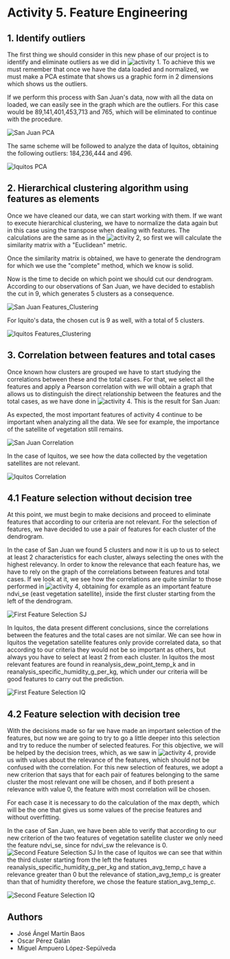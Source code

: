 # Activity 5. Feature Engineering

## 1. Identify outliers
The first thing we should consider in this new phase of our project is to identify and eliminate outliers as we did in ![activity 1](../Activity_1). To achieve this we must remember that once we have the data loaded and normalized, we must make a PCA estimate that shows us a graphic form in 2 dimensions which shows us the outliers.

If we perform this process with San Juan's data, now with all the data on loaded, we can easily see in the graph which are the outliers. For this case would be 89,141,401,453,713 and 765, which will be eliminated to continue with the procedure.

![San Juan PCA](images/San_Juan-PCA.png)

The same scheme will be followed to analyze the data of Iquitos, obtaining the following outliers: 184,236,444 and 496.

![Iquitos PCA](images/Iquitos-PCA.png)

## 2. Hierarchical clustering algorithm using features as elements
Once we have cleaned our data, we can start working with them. If we want to execute hierarchical clustering, we have to normalize the data again but in this case using the transpose when dealing with features. The calculations are the same as in the ![activity 2](../Activity_2), so first we will calculate the similarity matrix with a "Euclidean" metric.

Once the similarity matrix is obtained, we have to generate the dendrogram for which we use the "complete" method, which we know is solid.

Now is the time to decide on which point we should cut our dendrogram. According to our observations of San Juan, we have decided to establish the cut in 9, which generates 5 clusters as a consequence.

![San Juan Features_Clustering](images/San_Juan-Features_clustering.png)

For Iquito's data, the chosen cut is 9 as well, with a total of 5 clusters.

![Iquitos Features_Clustering](images/Iquitos-Features_clustering.png)

## 3. Correlation between features and total cases
Once known how clusters are grouped we have to start studying the correlations between these and the total cases. For that, we select all the features and apply a Pearson correlation with we will obtain a graph that allows us to distinguish the direct relationship between the features and the total cases, as we have done in ![activity 4](../Activity_4). This is the result for San Juan:

As expected, the most important features of activity 4 continue to be important when analyzing all the data. We see for example, the importance of the satellite of vegetation still remains.

![San Juan Correlation](images/San_Juan-Correlation.png)

In the case of Iquitos, we see how the data collected by the vegetation satellites are not relevant.

![Iquitos Correlation](images/Iquitos-Correlation.png)

## 4.1 Feature selection without decision tree
At this point, we must begin to make decisions and proceed to eliminate features that according to our criteria are not relevant. For the selection of features, we have decided to use a pair of features for each cluster of the dendrogram.

In the case of San Juan we found 5 clusters and now it is up to us to select at least 2 characteristics for each cluster, always selecting the ones with the highest relevancy. In order to know the relevance that each feature has, we have to rely on the graph of the correlations between features and total cases. If we look at it, we see how the correlations are quite similar to those performed in ![activity 4](../Activity_4), obtaining for example as an important feature ndvi_se (east vegetation satellite), inside the first cluster starting from the left of the dendrogram.

![First Feature Selection SJ](images/First_Feature_SelectionSJ.png)

In Iquitos, the data present different conclusions, since the correlations between the features and the total cases are not similar. We can see how in Iquitos the vegetation satellite features only provide correlated data, so that according to our criteria they would not be so important as others, but always you have to select at least 2 from each cluster. In Iquitos the most relevant features are found in reanalysis_dew_point_temp_k and in reanalysis_specific_humidity_g_per_kg, which under our criteria will be good features to carry out the prediction.

![First Feature Selection IQ](images/First_Feature_SelectionIQ.png)

## 4.2 Feature selection with decision tree
With the decisions made so far we have made an important selection of the features, but now we are going to try to go a little deeper into this selection and try to reduce the number of selected features. For this objective, we will be helped by the decision trees, which, as we saw in ![activity 4](../Activity_4), provide us with values about the relevance of the features, which should not be confused with the correlation. For this new selection of features, we adopt a new criterion that says that for each pair of features belonging to the same cluster the most relevant one will be chosen, and if both present a relevance with value 0, the feature with most correlation will be chosen.

For each case it is necessary to do the calculation of the max depth, which will be the one that gives us some values of the precise features and without overfitting.

In the case of San Juan, we have been able to verify that according to our new criterion of the two features of vegetation satellite cluster we only need the feature ndvi_se, since for ndvi_sw the relevance is 0.
![Second Feature Selection SJ](images/Second_Feature_SelectionSJ.png)
In the case of Iquitos we can see that within the third cluster starting from the left the features reanalysis_specific_humidity_g_per_kg and station_avg_temp_c have a relevance greater than 0 but the relevance of station_avg_temp_c is greater than that of humidity therefore, we chose the feature station_avg_temp_c.

![Second Feature Selection IQ](images/Second_Feature_SelectionIQ.png)

## Authors
* José Ángel Martín Baos
* Oscar Pérez Galán
* Miguel Ampuero López-Sepúlveda
